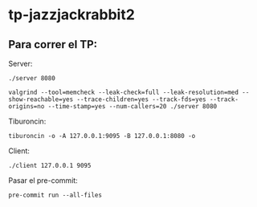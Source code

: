 # tp-jazzjackrabbit2

## Para correr el TP:

Server: 
```shell
./server 8080

valgrind --tool=memcheck --leak-check=full --leak-resolution=med --show-reachable=yes --trace-children=yes --track-fds=yes --track-origins=no --time-stamp=yes --num-callers=20 ./server 8080
```

Tiburoncin:
```shell
tiburoncin -o -A 127.0.0.1:9095 -B 127.0.0.1:8080 -o
```

Client:
```shell
./client 127.0.0.1 9095
```

Pasar el pre-commit:
```shell
pre-commit run --all-files
```